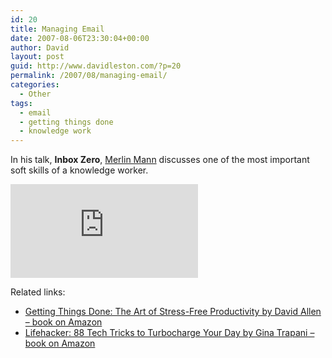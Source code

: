 ```yaml
---
id: 20
title: Managing Email
date: 2007-08-06T23:30:04+00:00
author: David
layout: post
guid: http://www.davidleston.com/?p=20
permalink: /2007/08/managing-email/
categories:
  - Other
tags:
  - email
  - getting things done
  - knowledge work
---
```

In his talk, **Inbox Zero**, [Merlin Mann](http://en.wikipedia.org/wiki/Merlin_Mann "biography on Wikipedia") discusses one of the most important soft skills of a knowledge worker.

<iframe src="https://www.youtube.com/embed/z9UjeTMb3Yk" frameborder="0" allowfullscreen></iframe>

Related links:

  * [Getting Things Done: The Art of Stress-Free Productivity by David Allen &#8211; book on Amazon](http://www.amazon.com/gp/product/0142000280?ie=UTF8&tag=davidleston-20&linkCode=as2&camp=1789&creative=9325&creativeASIN=0142000280)
  * [Lifehacker: 88 Tech Tricks to Turbocharge Your Day by Gina Trapani &#8211; book on Amazon](http://www.amazon.com/gp/product/0470050659?ie=UTF8&tag=davidleston-20&linkCode=as2&camp=1789&creative=9325&creativeASIN=0470050659)